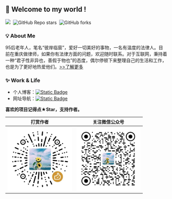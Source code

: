 ## 📌 Welcome to my world !

![](https://komarev.com/ghpvc/?username=LawyerLu&color=40c463)&nbsp; ![GitHub Repo stars](https://img.shields.io/github/stars/LawyerLu/OneBlog)
 &nbsp;![GitHub forks](https://img.shields.io/github/forks/LawyerLu/OneBlog) 

### 💡 About Me

95后老年人，笔名“彼岸临窗”，爱好一切美好的事物，一名有温度的法律人。目前在重庆做律师，如果你有法律方面的问题，欢迎随时联系。对于互联网，秉持着一种“君子性非异也，善假于物也”的态度，偶尔停顿下来整理自己的生活和工作，也是为了更好地热爱他们。[>>了解更多](https://oneblog.net/about)

### ✨ Work & Life

- 个人博客：<a href="https://oneblog.net" target="_blank"><img alt="Static Badge" src="https://img.shields.io/badge/oneblog.net-%E5%8D%9A%E5%AE%A2-ff9900"></a>
- 网址导航：<a href="https://coolnav.com" target="_blank"><img alt="Static Badge" src="https://img.shields.io/badge/coolnav.com-%E9%85%B7%E5%AF%BC%E8%88%AA-267fef"></a>

**喜欢的项目记得点★Star，支持作者。**

|                        打赏作者                        |                   关注微信公众号                   |
| :----------------------------------------------------: | :------------------------------------------------: |
| <img width="200px" src="img/sponsor.png" /> | <img width="200px" src="img/wxmp.png" /> |

